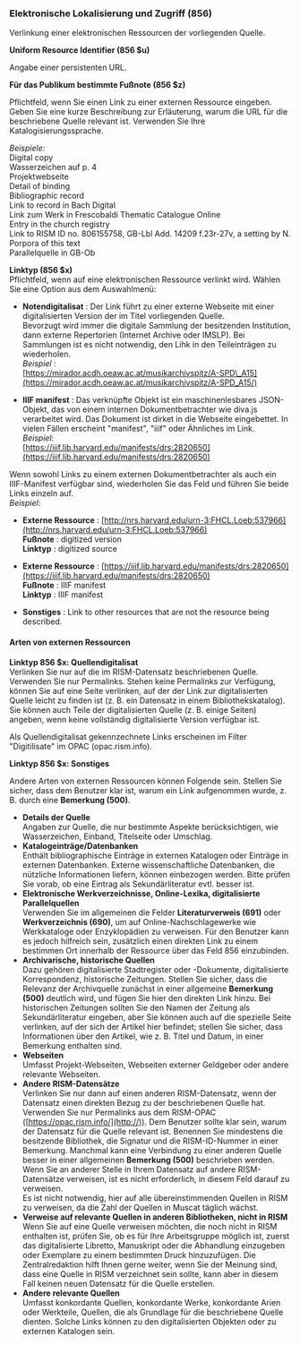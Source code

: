 ### Elektronische Lokalisierung und Zugriff (856)

Verlinkung einer elektronischen Ressourcen der vorliegenden Quelle.

**Uniform Resource Identifier (856 $u)**

Angabe einer persistenten URL.

**Für das Publikum bestimmte Fußnote (856 $z)**

Pflichtfeld, wenn Sie einen Link zu einer externen Ressource eingeben.   
Geben Sie eine kurze Beschreibung zur Erläuterung, warum die URL für die beschriebene Quelle relevant ist. Verwenden Sie Ihre Katalogisierungssprache.

_Beispiele:_  
Digital copy  
Wasserzeichen auf p. 4  
Projektwebseite  
Detail of binding  
Bibliographic record  
Link to record in Bach Digital  
Link zum Werk in Frescobaldi Thematic Catalogue Online  
Entry in the church registry  
Link to RISM ID no. 806155758, GB-Lbl Add. 14209 f.23r-27v, a setting by N. Porpora of this text   
Parallelquelle in GB-Ob

**Linktyp (856 $x)**  
Pflichtfeld, wenn auf eine elektronischen Ressource verlinkt wird. Wählen Sie eine Option aus dem Auswahlmenü:

- **Notendigitalisat** : Der Link führt zu einer externe Webseite mit einer digitalisierten Version der im Titel vorliegenden Quelle.   
Bevorzugt wird immer die digitale Sammlung der besitzenden Institution, dann externe Repertorien (Internet Archive oder IMSLP). Bei Sammlungen ist es nicht notwendig, den Lihk in den Teileinträgen zu wiederholen.  
_Beispiel_ :  
[https://mirador.acdh.oeaw.ac.at/musikarchivspitz/A-SPD\_A15](https://mirador.acdh.oeaw.ac.at/musikarchivspitz/A-SPD_A15/)  

- **IIIF manifest** : Das verknüpfte Objekt ist ein maschinenlesbares JSON-Objekt, das von einem internen Dokumentbetrachter wie diva.js verarbeitet wird. Das Dokument ist dirket in die Webseite eingebettet. In vielen Fällen erscheint "manifest", "iiif" oder Ähnliches im Link.  
_Beispiel_:  
[https://iiif.lib.harvard.edu/manifests/drs:2820650](https://iiif.lib.harvard.edu/manifests/drs:2820650)

Wenn sowohl Links zu einem externen Dokumentbetrachter als auch ein IIIF-Manifest verfügbar sind, wiederholen Sie das Feld und führen Sie beide Links einzeln auf.  
_Beispiel_:

- **Externe Ressource** : [http://nrs.harvard.edu/urn-3:FHCL.Loeb:537966](http://nrs.harvard.edu/urn-3:FHCL.Loeb:537966)  
**Fußnote** : digitized version  
**Linktyp** : digitized source
- **Externe Ressource** : [https://iiif.lib.harvard.edu/manifests/drs:2820650](https://iiif.lib.harvard.edu/manifests/drs:2820650)  
**Fußnote** : IIIF manifest  
**Linktyp** : IIIF manifest  
  

- **Sonstiges** : Link to other resources that are not the resource being described.

#### Arten von externen Ressourcen

**Linktyp 856 $x: Quellendigitalisat**  
Verlinken Sie nur auf die im RISM-Datensatz beschriebenen Quelle. Verwenden Sie nur Permalinks. Stehen keine Permalinks zur Verfügung, können Sie auf eine Seite verlinken, auf der der Link zur digitalisierten Quelle leicht zu finden ist (z. B. ein Datensatz in einem Bibliothekskatalog). Sie können auch Teile der digitalisierten Quelle (z. B. einige Seiten) angeben, wenn keine vollständig digitalisierte Version verfügbar ist.

Als Quellendigitalisat gekennzechnete Links erscheinen im Filter "Digitilisate" im OPAC (opac.rism.info).

**Linktyp 856 $x: Sonstiges**

Andere Arten von externen Ressourcen können Folgende sein. Stellen Sie sicher, dass dem Benutzer klar ist, warum ein Link aufgenommen wurde, z. B. durch eine **Bemerkung (500)**.

- **Details der Quelle**  
Angaben zur Quelle, die nur bestimmte Aspekte berücksichtigen, wie Wasserzeichen, Einband, Titelseite oder Umschlag.
- **Katalogeinträge/Datenbanken**  
Enthält bibliographische Einträge in externen Katalogen oder Einträge in externen Datenbanken. Externe wissenschaftliche Datenbanken, die nützliche Informationen liefern, können einbezogen werden. Bitte prüfen Sie vorab, ob eine Eintrag als Sekundärliteratur evtl. besser ist.
- **Elektronische Werkverzeichnisse, Online-Lexika, digitalisierte Parallelquellen**  
Verwenden Sie im allgemeinen die Felder **Literaturverweis (691)** oder **Werkverzeichnis (690)**, um auf Online-Nachschlagewerke wie Werkkataloge oder Enzyklopädien zu verweisen. Für den Benutzer kann es jedoch hilfreich sein, zusätzlich einen direkten Link zu einem bestimmen Ort innerhalb der Ressource über das Feld 856 einzubinden.
- **Archivarische, historische Quellen**  
Dazu gehören digitalisierte Stadtregister oder -Dokumente, digitalisierte Korrespondenz, historische Zeitungen. Stellen Sie sicher, dass die Relevanz der Archivquelle zunächst in einer allgemeine **Bemerkung (500)** deutlich wird, und fügen Sie hier den direkten Link hinzu. Bei historischen Zeitungen sollten Sie den Namen der Zeitung als Sekundärliteratur eingeben, aber Sie können auch auf die spezielle Seite verlinken, auf der sich der Artikel hier befindet; stellen Sie sicher, dass Informationen über den Artikel, wie z. B. Titel und Datum, in einer Bemerkung enthalten sind. 
- **Webseiten**  
Umfasst Projekt-Webseiten, Webseiten externer Geldgeber oder andere relevante Webseiten.
- **Andere RISM-Datensätze**  
Verlinken Sie nur dann auf einen anderen RISM-Datensatz, wenn der Datensatz einen direkten Bezug zu der beschriebenen Quelle hat. Verwenden Sie nur Permalinks aus dem RISM-OPAC ([https://opac.rism.info/](http://)). Dem Benutzer sollte klar sein, warum der Datensatz für die Quelle relevant ist. Benennen Sie mindestens die besitzende Bibliothek, die Signatur und die RISM-ID-Nummer in einer Bemerkung. Manchmal kann eine Verbindung zu einer anderen Quelle besser in einer allgemeinen **Bemerkung (500)** beschrieben werden.   
Wenn Sie an anderer Stelle in Ihrem Datensatz auf andere RISM-Datensätze verweisen, ist es nicht erforderlich, in diesem Feld darauf zu verweisen.   
Es ist nicht notwendig, hier auf alle übereinstimmenden Quellen in RISM zu verweisen, da die Zahl der Quellen in Muscat täglich wächst. 
- **Verweise auf relevante Quellen in anderen Bibliotheken, nicht in RISM**  
Wenn Sie auf eine Quelle verweisen möchten, die noch nicht in RISM enthalten ist, prüfen Sie, ob es für Ihre Arbeitsgruppe möglich ist, zuerst das digitalisierte Libretto, Manuskript oder die Abhandlung einzugeben oder Exemplare zu einem bestimmten Druck hinzuzufügen. Die Zentralredaktion hilft Ihnen gerne weiter, wenn Sie der Meinung sind, dass eine Quelle in RISM verzeichnet sein sollte, kann aber in diesem Fall keinen neuen Datensatz für die Quelle erstellen.
- **Andere relevante Quellen**  
Umfasst konkordante Quellen, konkordante Werke, konkordante Arien oder Werkteile, Quellen, die als Grundlage für die beschriebene Quelle dienten. Solche Links können zu den digitalisierten Objekten oder zu externen Katalogen sein.